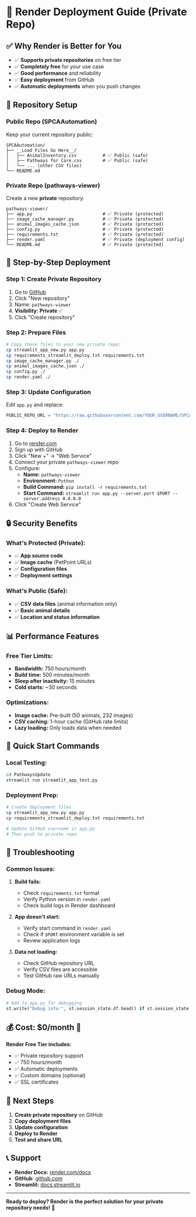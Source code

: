 # 🚀 Render Deployment Guide (Private Repo)

## ✅ **Why Render is Better for You**

- ✅ **Supports private repositories** on free tier
- ✅ **Completely free** for your use case
- ✅ **Good performance** and reliability
- ✅ **Easy deployment** from GitHub
- ✅ **Automatic deployments** when you push changes

## 📁 **Repository Setup**

### **Public Repo (SPCAAutomation)**
Keep your current repository public:
```
SPCAAutomation/
├── __Load Files Go Here__/
│   ├── AnimalInventory.csv          # ✅ Public (safe)
│   ├── Pathways for Care.csv        # ✅ Public (safe)
│   └── ... (other CSV files)
└── README.md
```

### **Private Repo (pathways-viewer)**
Create a new **private** repository:
```
pathways-viewer/
├── app.py                           # ✅ Private (protected)
├── image_cache_manager.py           # ✅ Private (protected)
├── animal_images_cache.json         # ✅ Private (protected)
├── config.py                        # ✅ Private (protected)
├── requirements.txt                 # ✅ Private (protected)
├── render.yaml                      # ✅ Private (deployment config)
└── README.md                        # ✅ Private (protected)
```

## 🔧 **Step-by-Step Deployment**

### **Step 1: Create Private Repository**
1. Go to [GitHub](https://github.com)
2. Click "New repository"
3. Name: `pathways-viewer`
4. **Visibility: Private** ✅
5. Click "Create repository"

### **Step 2: Prepare Files**
```bash
# Copy these files to your new private repo:
cp streamlit_app_new.py app.py
cp requirements_streamlit_deploy.txt requirements.txt
cp image_cache_manager.py ./
cp animal_images_cache.json ./
cp config.py ./
cp render.yaml ./
```

### **Step 3: Update Configuration**
Edit `app.py` and replace:
```python
PUBLIC_REPO_URL = "https://raw.githubusercontent.com/YOUR_USERNAME/SPCAAutomation/main"
```

### **Step 4: Deploy to Render**
1. Go to [render.com](https://render.com)
2. Sign up with GitHub
3. Click "New +" → "Web Service"
4. Connect your private `pathways-viewer` repo
5. Configure:
   - **Name:** `pathways-viewer`
   - **Environment:** `Python`
   - **Build Command:** `pip install -r requirements.txt`
   - **Start Command:** `streamlit run app.py --server.port $PORT --server.address 0.0.0.0`
6. Click "Create Web Service"

## 🔒 **Security Benefits**

### **What's Protected (Private):**
- ✅ **App source code**
- ✅ **Image cache** (PetPoint URLs)
- ✅ **Configuration files**
- ✅ **Deployment settings**

### **What's Public (Safe):**
- ✅ **CSV data files** (animal information only)
- ✅ **Basic animal details**
- ✅ **Location and status information**

## 📊 **Performance Features**

### **Free Tier Limits:**
- **Bandwidth:** 750 hours/month
- **Build time:** 500 minutes/month
- **Sleep after inactivity:** 15 minutes
- **Cold starts:** ~30 seconds

### **Optimizations:**
- **Image cache:** Pre-built (50 animals, 232 images)
- **CSV caching:** 1-hour cache (GitHub rate limits)
- **Lazy loading:** Only loads data when needed

## 🚀 **Quick Start Commands**

### **Local Testing:**
```bash
cd PathwaysUpdate
streamlit run streamlit_app_test.py
```

### **Deployment Prep:**
```bash
# Create deployment files
cp streamlit_app_new.py app.py
cp requirements_streamlit_deploy.txt requirements.txt

# Update GitHub username in app.py
# Then push to private repo
```

## 🔧 **Troubleshooting**

### **Common Issues:**

1. **Build fails:**
   - Check `requirements.txt` format
   - Verify Python version in `render.yaml`
   - Check build logs in Render dashboard

2. **App doesn't start:**
   - Verify start command in `render.yaml`
   - Check if `$PORT` environment variable is set
   - Review application logs

3. **Data not loading:**
   - Check GitHub repository URL
   - Verify CSV files are accessible
   - Test GitHub raw URLs manually

### **Debug Mode:**
```python
# Add to app.py for debugging
st.write("Debug info:", st.session_state.df.head() if st.session_state.df is not None else "No data")
```

## 💰 **Cost: $0/month** 🎉

**Render Free Tier includes:**
- ✅ Private repository support
- ✅ 750 hours/month
- ✅ Automatic deployments
- ✅ Custom domains (optional)
- ✅ SSL certificates

## 🎯 **Next Steps**

1. **Create private repository** on GitHub
2. **Copy deployment files**
3. **Update configuration**
4. **Deploy to Render**
5. **Test and share URL**

## 📞 **Support**

- **Render Docs:** [render.com/docs](https://render.com/docs)
- **GitHub:** [github.com](https://github.com)
- **Streamlit:** [docs.streamlit.io](https://docs.streamlit.io)

---

**Ready to deploy? Render is the perfect solution for your private repository needs!** 🚀 